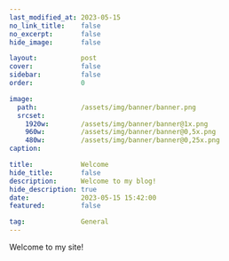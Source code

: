 ```yaml
---
last_modified_at: 2023-05-15
no_link_title:    false 
no_excerpt:       false 
hide_image:       false

layout:           post
cover:            false
sidebar:          false
order:            0

image:
  path:           /assets/img/banner/banner.png
  srcset:
    1920w:        /assets/img/banner/banner@1x.png
    960w:         /assets/img/banner/banner@0,5x.png
    480w:         /assets/img/banner/banner@0,25x.png
caption:          

title:            Welcome
hide_title:       false
description:      Welcome to my blog!
hide_description: true
date:             2023-05-15 15:42:00
featured:         false

tag:              General
---
```


Welcome to my site!
